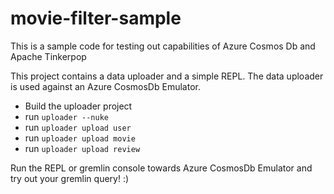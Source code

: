 # movie-filter-sample

This is a sample code for testing out capabilities of Azure Cosmos Db and Apache Tinkerpop

This project contains a data uploader and a simple REPL. The data uploader is used against an Azure CosmosDb Emulator.

* Build the uploader project
* run `uploader --nuke`
* run `uploader upload user`
* run `uploader upload movie`
* run `uploader upload review`

Run the REPL or gremlin console towards Azure CosmosDb Emulator and try out your gremlin query! :)